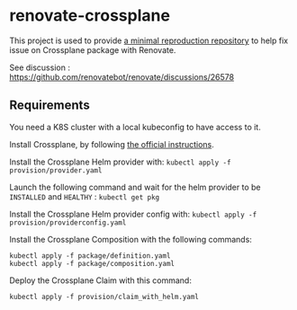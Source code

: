 # renovate-crossplane

This project is used to provide [a minimal reproduction repository](https://github.com/renovatebot/renovate/blob/main/docs/development/minimal-reproductions.md) to help fix issue on Crossplane package with Renovate.

See discussion : <https://github.com/renovatebot/renovate/discussions/26578>

## Requirements

You need a K8S cluster with a local kubeconfig to have access to it.

Install Crossplane, by following [the official instructions](https://docs.crossplane.io/latest/software/install/).

Install the Crossplane Helm provider with: `kubectl apply -f provision/provider.yaml`

Launch the following command and wait for the helm provider to be `INSTALLED` and `HEALTHY` : `kubectl get pkg`

Install the Crossplane Helm provider config with: `kubectl apply -f provision/providerconfig.yaml`

Install the Crossplane Composition with the following commands:

```shell
kubectl apply -f package/definition.yaml
kubectl apply -f package/composition.yaml
```

Deploy the Crossplane Claim with this command:

```shell
kubectl apply -f provision/claim_with_helm.yaml
```

